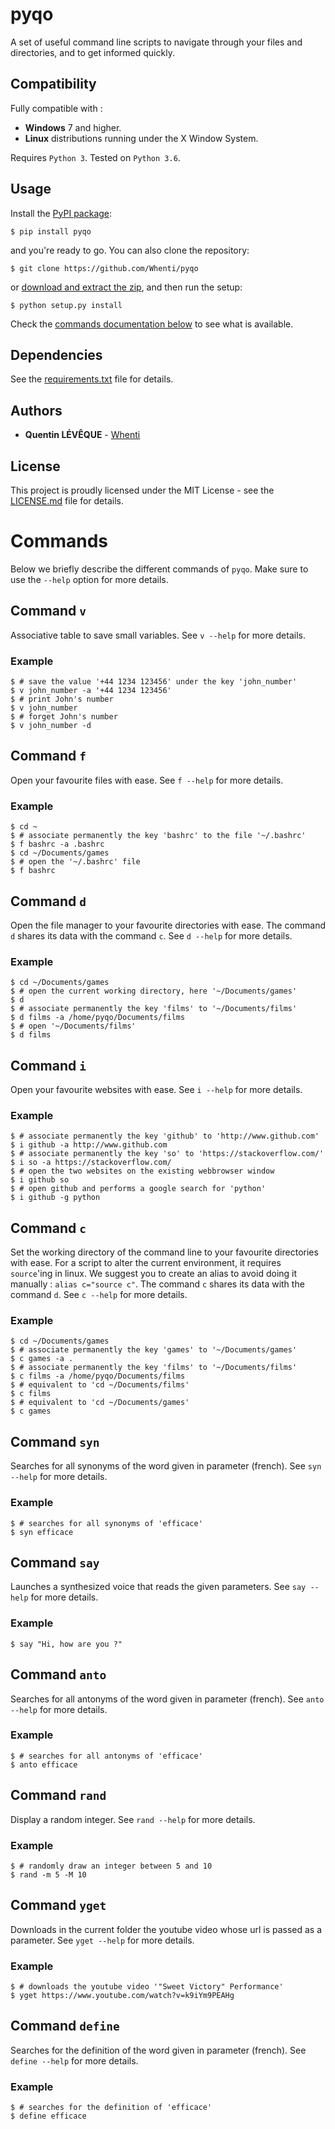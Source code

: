 
# pyqo
A set of useful command line scripts to navigate through your files and directories, and to get informed quickly.

## Compatibility
Fully compatible with :

- **Windows** 7 and higher.
- **Linux** distributions running under the X Window System.

Requires `Python 3`. Tested on `Python 3.6`.

## Usage
Install the [PyPI package](https://pypi.python.org/pypi/pyqo/):
```
$ pip install pyqo
```
and you're ready to go.
You can also clone the repository:
```
$ git clone https://github.com/Whenti/pyqo
```
or [download and extract the zip](https://github.com/Whenti/pyqo/archive/master.zip), and then run the setup:
```
$ python setup.py install
```

Check the [commands documentation below](https://github.com/Whenti/pyqo#Commands) to see what is available.

## Dependencies
See the [requirements.txt](requirements.txt) file for details.

## Authors

* **Quentin LÉVÊQUE** - [Whenti](https://github.com/Whenti)

## License
This project is proudly licensed under the MIT License - see the [LICENSE.md](LICENSE.md) file for details.

# Commands
Below we briefly describe the different commands of `pyqo`. Make sure to use the `--help` option for more details.


## Command ``v``

Associative table to save small variables. See `v --help` for more details.

### Example

```
$ # save the value '+44 1234 123456' under the key 'john_number'
$ v john_number -a '+44 1234 123456'
$ # print John's number
$ v john_number
$ # forget John's number
$ v john_number -d
```

## Command ``f``

Open your favourite files with ease. See `f --help` for more details.

### Example

```
$ cd ~
$ # associate permanently the key 'bashrc' to the file '~/.bashrc'
$ f bashrc -a .bashrc
$ cd ~/Documents/games
$ # open the '~/.bashrc' file
$ f bashrc
```

## Command ``d``

Open the file manager to your favourite directories with ease.
The command `d` shares its data with the command `c`.
See `d --help` for more details.

### Example

```
$ cd ~/Documents/games
$ # open the current working directory, here '~/Documents/games'
$ d
$ # associate permanently the key 'films' to '~/Documents/films'
$ d films -a /home/pyqo/Documents/films
$ # open '~/Documents/films'
$ d films
```

## Command ``i``

Open your favourite websites with ease. See `i --help` for more details.

### Example

```
$ # associate permanently the key 'github' to 'http://www.github.com'
$ i github -a http://www.github.com
$ # associate permanently the key 'so' to 'https://stackoverflow.com/'
$ i so -a https://stackoverflow.com/
$ # open the two websites on the existing webbrowser window
$ i github so
$ # open github and performs a google search for 'python'
$ i github -g python
```

## Command ``c``

Set the working directory of the command line to your favourite directories with ease.
For a script to alter the current environment, it requires `source`'ing in linux.
We suggest you to create an alias to avoid doing it manually : `alias c="source c"`.
The command `c` shares its data with the command `d`.
See `c --help` for more details.

### Example

```
$ cd ~/Documents/games
$ # associate permanently the key 'games' to '~/Documents/games'
$ c games -a .
$ # associate permanently the key 'films' to '~/Documents/films'
$ c films -a /home/pyqo/Documents/films
$ # equivalent to 'cd ~/Documents/films'
$ c films
$ # equivalent to 'cd ~/Documents/games'
$ c games
```

## Command ``syn``

Searches for all synonyms of the word given in parameter (french). See `syn --help` for more details.

### Example

```
$ # searches for all synonyms of 'efficace'
$ syn efficace
```

## Command ``say``

Launches a synthesized voice that reads the given parameters. See `say --help` for more details.

### Example

```
$ say "Hi, how are you ?"
```

## Command ``anto``

Searches for all antonyms of the word given in parameter (french). See `anto --help` for more details.

### Example

```
$ # searches for all antonyms of 'efficace'
$ anto efficace
```

## Command ``rand``

Display a random integer. See `rand --help` for more details.

### Example

```
$ # randomly draw an integer between 5 and 10
$ rand -m 5 -M 10
```

## Command ``yget``

Downloads in the current folder the youtube video whose url is passed as a parameter. See `yget --help` for more details.

### Example

```
$ # downloads the youtube video '"Sweet Victory" Performance'
$ yget https://www.youtube.com/watch?v=k9iYm9PEAHg
```

## Command ``define``

Searches for the definition of the word given in parameter (french). See `define --help` for more details.

### Example

```
$ # searches for the definition of 'efficace'
$ define efficace
```